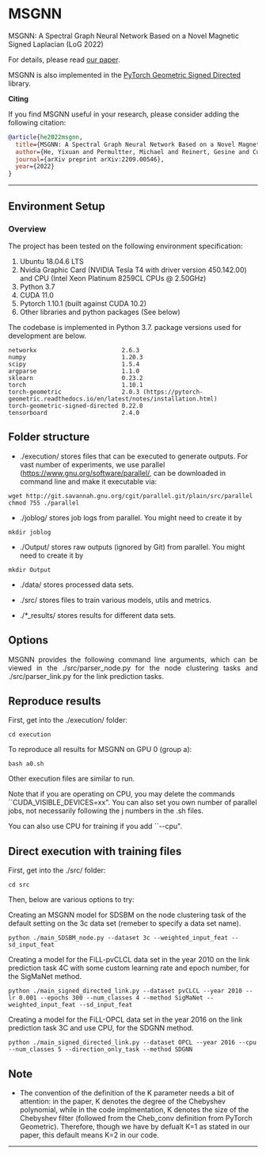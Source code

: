 # MSGNN
MSGNN: A Spectral Graph Neural Network Based on a Novel Magnetic Signed Laplacian (LoG 2022)

For details, please read [our paper](https://arxiv.org/pdf/2209.00546.pdf).

MSGNN is also implemented in the [PyTorch Geometric Signed Directed](https://github.com/SherylHYX/pytorch_geometric_signed_directed) library.

**Citing**


If you find MSGNN useful in your research, please consider adding the following citation:

```bibtex
@article{he2022msgnn,
  title={MSGNN: A Spectral Graph Neural Network Based on a Novel Magnetic Signed Laplacian},
  author={He, Yixuan and Permultter, Michael and Reinert, Gesine and Cucuringu, Mihai},
  journal={arXiv preprint arXiv:2209.00546},
  year={2022}
}
```

--------------------------------------------------------------------------------

## Environment Setup
### Overview
<!-- The underlying project environment composes of following componenets: -->
The project has been tested on the following environment specification:
1. Ubuntu 18.04.6 LTS
2. Nvidia Graphic Card (NVIDIA Tesla T4 with driver version 450.142.00) and CPU (Intel Xeon Platinum 8259CL CPUs @ 2.50GHz)
3. Python 3.7
4. CUDA 11.0
5. Pytorch 1.10.1 (built against CUDA 10.2)
6. Other libraries and python packages (See below)

The codebase is implemented in Python 3.7. package versions used for development are below.
```
networkx                        2.6.3
numpy                           1.20.3
scipy                           1.5.4
argparse                        1.1.0
sklearn                         0.23.2
torch                           1.10.1
torch-geometric                 2.0.3 (https://pytorch-geometric.readthedocs.io/en/latest/notes/installation.html)
torch-geometric-signed-directed 0.22.0
tensorboard                     2.4.0
```

## Folder structure
- ./execution/ stores files that can be executed to generate outputs. For vast number of experiments, we use parallel (https://www.gnu.org/software/parallel/, can be downloaded in command line and make it executable via:
```
wget http://git.savannah.gnu.org/cgit/parallel.git/plain/src/parallel
chmod 755 ./parallel
```

- ./joblog/ stores job logs from parallel. 
You might need to create it by 
```
mkdir joblog
```

- ./Output/ stores raw outputs (ignored by Git) from parallel.
You might need to create it by 
```
mkdir Output
```

- ./data/ stores processed data sets.

- ./src/ stores files to train various models, utils and metrics.

- ./*_results/ stores results for different data sets.

## Options
<p align="justify">
MSGNN provides the following command line arguments, which can be viewed in the ./src/parser_node.py for the node clustering tasks and ./src/parser_link.py for the link prediction tasks.
</p>

## Reproduce results
First, get into the ./execution/ folder:
```
cd execution
```
To reproduce all results for MSGNN on GPU 0 (group a):
```
bash a0.sh
```
Other execution files are similar to run.

Note that if you are operating on CPU, you may delete the commands ``CUDA_VISIBLE_DEVICES=xx". You can also set you own number of parallel jobs, not necessarily following the j numbers in the .sh files.

You can also use CPU for training if you add ``--cpu".

## Direct execution with training files

First, get into the ./src/ folder:
```
cd src
```
Then, below are various options to try:

Creating an MSGNN model for SDSBM on the node clustering task of the default setting on the 3c data set (remeber to specify a data set name).
```
python ./main_SDSBM_node.py --dataset 3c --weighted_input_feat --sd_input_feat
```
Creating a model for the FiLL-pvCLCL data set in the year 2010 on the link prediction task 4C with some custom learning rate and epoch number, for the SigMaNet method.
```
python ./main_signed_directed_link.py --dataset pvCLCL --year 2010 --lr 0.001 --epochs 300 --num_classes 4 --method SigMaNet --weighted_input_feat --sd_input_feat
```
Creating a model for the FiLL-OPCL data set in the year 2016 on the link prediction task 3C and use CPU, for the SDGNN method.
```
python ./main_signed_directed_link.py --dataset OPCL --year 2016 --cpu --num_classes 5 --direction_only_task --method SDGNN
```

## Note
- The convention of the definition of the K parameter needs a bit of attention: in the paper, K denotes the degree of the Chebyshev polynomial, while in the code implmentation, K denotes the size of the Chebyshev filter (followed from the Cheb_conv definition from PyTorch Geometric). Therefore, though we have by defualt K=1 as stated in our paper, this default means K=2 in our code.

--------------------------------------------------------------------------------
